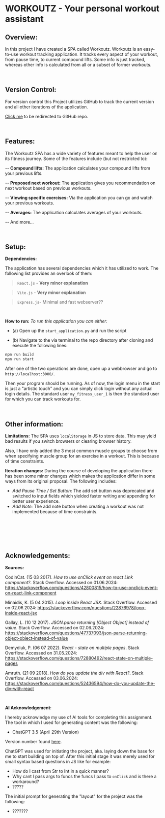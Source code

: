 # WORKOUTZ - Your personal workout assistant

## Overview:
In this project I have created a SPA called Workoutz. Workoutz is an easy-to-use workout tracking application. It tracks every aspect of your workout, from pause time, to current compound lifts. Some info is just tracked, whereas other info is calculated from all or a subset of former workouts.

&nbsp;

## Version Control:
For version control this Project utilizes GitHub to track the current version and all other iterations of the application. 

[Click me](https://github.com/yungtoby/deco2017-workoutz) to be redirected to GitHub repo.

&nbsp;

## Features:
The Workoutz SPA has a wide variety of features meant to help the user on its fitness journey. Some of the features include (but not restricted to):

-- **Compound lifts:** The application calculates your compound lifts from your previous lifts.

-- **Proposed next workout:** The application gives you recommendation on next workout based on previous workouts.

-- **Viewing specific exercises:** Via the application you can go and watch your previous workouts.

-- **Averages:** The application calculates averages of your workouts.

-- And more...

&nbsp;

## Setup:
**Dependencies:**

The application has several dependencies which it has utilized to work. The following list provides an overlook of them:

> `React.js` - **Very minor explanation**

> `Vite.js` - **Very minor explanation** 

> `Express.js`- Minimal and fast webserver?? 

&nbsp;

**How to run:**
*To run this application you can either:*
- (a) Open up the `start_application.py` and run the script

- (b) Navigate to the via terminal to the repo directory after cloning and execute the following lines:
```bash
npm run build
npm run start
```

After one of the two operations are done, open up a webbrowser and go to `http://localhost:3000/`.

Then your program should be running. As of now, the login menu in the start is just a "artistic touch" and you can simply click login without any actual login details. The standard user `my_fitness_user_1` is then the standard user for which you can track workouts for.

&nbsp;

## Other information:
**Limitations:**
The SPA uses `localStorage` in JS to store data. This may yield bad results if you switch browsers or clearing browser history.

Also, I have only added the 3 most common muscle groups to choose from when specifying muscle group for an exercise in a workout. This is because of time constraints.

**Iteration changes:**
During the course of developing the application there has been some minor changes which makes the application differ in some ways from its original proposal. The following includes:

- _Add Pause Time / Set Button:_ The add set button was deprecated and switched to input fields which yielded faster writing and appending for better user experience.
- _Add Note:_ The add note button when creating a workout was not implemented because of time constraints.

&nbsp;

&nbsp;

&nbsp;

## Acknowledgements:
**Sources:**

CodinCat. (15 03 2017). _How to use onClick event on react Link component?_. Stack Overflow. Accessed on 01.06.2024: https://stackoverflow.com/questions/42800815/how-to-use-onclick-event-on-react-link-component

Minaidis, K. (5 04 2015). _Loop inside React JSX_. Stack Overflow. Accessed on 02.06.2024: https://stackoverflow.com/questions/22876978/loop-inside-react-jsx

Gallay, L. (10 12 2017). _JSON.parse returning [Object Object] instead of value_. Stack Overflow. Accessed on 02.06.2024: https://stackoverflow.com/questions/47737093/json-parse-returning-object-object-instead-of-value

Demydiuk, P. (06 07 2022). _React - state on multiple pages_. Stack Overflow. Accessed on 31.05.2024: https://stackoverflow.com/questions/72880492/react-state-on-multiple-pages

Amruth. (21 09 2018). _How do you update the div with React?_. Stack Overflow. Accessed on 03.06.2024: https://stackoverflow.com/questions/52436594/how-do-you-update-the-div-with-react


&nbsp;

**AI Acknowledgement:**

I hereby acknowledge my use of AI tools for completing this assignment. The tool in which I used for generating content was the following:
- ChatGPT 3.5 (April 29th Version)

Version number found [here](https://help.openai.com/en/articles/6825453-chatgpt-release-notes).

ChatGPT was used for initiating the project, aka. laying down the base for me to start building on top of. After this initial stage it was merely used for small syntax based questions in JS like for example:
- How do I cast from Str to Int in a quick manner?
- Why cant I pass args to funcs the funcs I pass to `onClick` and is there a workaround?
- ?????   

The initial prompt for generating the "layout" for the project was the following:
- ???????
